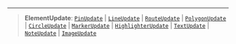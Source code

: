 ***

> **ElementUpdate**: [`PinUpdate`](PinUpdate.md) | [`LineUpdate`](LineUpdate.md) | [`RouteUpdate`](RouteUpdate.md) | [`PolygonUpdate`](PolygonUpdate.md) | [`CircleUpdate`](CircleUpdate.md) | [`MarkerUpdate`](MarkerUpdate.md) | [`HighlighterUpdate`](HighlighterUpdate.md) | [`TextUpdate`](TextUpdate.md) | [`NoteUpdate`](NoteUpdate.md) | [`ImageUpdate`](ImageUpdate.md)
